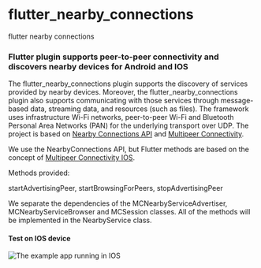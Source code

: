 # flutter_nearby_connections
flutter nearby connections

### Flutter plugin supports peer-to-peer connectivity and discovers nearby devices for Android and IOS
The flutter_nearby_connections plugin supports the discovery of services provided by nearby devices.
Moreover, the flutter_nearby_connections plugin also supports communicating with those services through message-based data, streaming data, and resources (such as files). The framework uses infrastructure Wi-Fi networks, peer-to-peer Wi-Fi and Bluetooth Personal Area Networks (PAN) for the underlying transport over UDP.
The project is based on [Nearby Connections API](https://developers.google.com/nearby/connections/overview) and [Multipeer Connectivity](https://developer.apple.com/documentation/multipeerconnectivity).

We use the NearbyConnections API, but Flutter methods are based on the concept of [Multipeer Connectivity IOS](https://developer.apple.com/documentation/multipeerconnectivity).

Methods provided:

startAdvertisingPeer, startBrowsingForPeers, stopAdvertisingPeer

We separate the dependencies of the MCNearbyServiceAdvertiser, MCNearbyServiceBrowser and MCSession classes.  All of the methods will be implemented in the NearbyService class.

#### Test on IOS device

![The example app running in IOS](https://github.com/VNAPNIC/flutter_nearby_connections/blob/master/screen.gif?raw=true)

